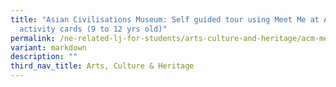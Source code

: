 ```yaml
---
title: "Asian Civilisations Museum: Self guided tour using Meet Me at ACM
  activity cards (9 to 12 yrs old)"
permalink: /ne-related-lj-for-students/arts-culture-and-heritage/acm-meet-me-at-acm-9to12/
variant: markdown
description: ""
third_nav_title: Arts, Culture & Heritage
---
```

